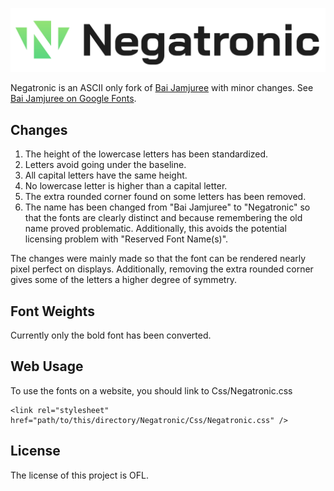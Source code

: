 ![alt text](./Assets/NegatronicLogoDark.svg "Logo Title Text 1")

Negatronic is an ASCII only fork of [Bai Jamjuree](https://github.com/cadsondemak/Bai-Jamjuree) with minor changes. See [Bai Jamjuree on Google Fonts](https://fonts.google.com/specimen/Bai+Jamjuree).

## Changes

1. The height of the lowercase letters has been standardized. 
2. Letters avoid going under the baseline.
3. All capital letters have the same height.
4. No lowercase letter is higher than a capital letter.
5. The extra rounded corner found on some letters has been removed.
6. The name has been changed from "Bai Jamjuree" to "Negatronic" so that the fonts are clearly distinct and because remembering the old name proved problematic. Additionally, this avoids the potential licensing problem with "Reserved Font Name(s)".

The changes were mainly made so that the font can be rendered nearly pixel perfect on displays. Additionally, removing the extra rounded corner gives some of the letters a higher degree of symmetry.

## Font Weights

Currently only the bold font has been converted.

## Web Usage

To use the fonts on a website, you should link to Css/Negatronic.css

```
<link rel="stylesheet" href="path/to/this/directory/Negatronic/Css/Negatronic.css" />
```

## License

The license of this project is OFL.